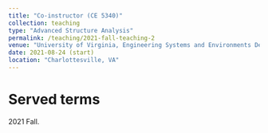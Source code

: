 ```yaml
---
title: "Co-instructor (CE 5340)"
collection: teaching
type: "Advanced Structure Analysis"
permalink: /teaching/2021-fall-teaching-2
venue: "University of Virginia, Engineering Systems and Environments Department (ESE)"
date: 2021-08-24 (start)
location: "Charlottesville, VA"
---
```



Served terms
======
2021 Fall.
